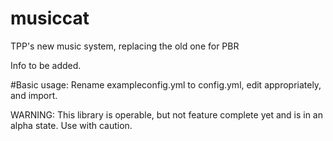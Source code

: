 # musiccat
TPP's new music system, replacing the old one for PBR

Info to be added.

#Basic usage:
Rename exampleconfig.yml to config.yml, edit appropriately, and import.

WARNING: This library is operable, but not feature complete yet and is in an alpha state. Use with caution.
